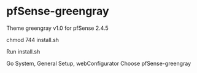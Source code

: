# pfSense-greengray
Theme greengray v1.0 for pfSense 2.4.5

chmod 744 install.sh

Run install.sh

Go System, General Setup, webConfigurator Choose pfSense-greengray

